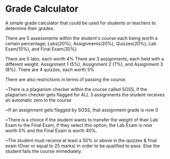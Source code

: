 # Grade Calculator

A simple grade calculator that could be used for students or teachers to determine their grades.

There are 5 assessments within the student's course each being worth a certain percentage; Labs(20%), Assignments(20%), Quizzes(20%), Lab Exam(10%), and Final Exam(30%).

There are 5 labs, each worth 4% There are 3 assignments, each held with a different weight. Assignment 1 (5%), Assignment 2 (7%), and Assignment 3 (8%). There are 4 quizzes, each worth 5%

There are also restrictions in terms of passing the course.

~There is a plagiarism checker within the course called SOSS, if the plagiarism checker gets flagged for ALL 3 assignments the student receives an automatic zero in the course

~If an assignment gets flagged by SOSS, that assignment grade is now 0

~There is a choice if the student wants to transfer the weight of their Lab Exam to the Final Exam, if they select this option, the Lab Exam is now worth 0% and the Final Exam is worth 40%.

~The student must receive at least a 50% or above in the quizzes & final exam (Over or equal to 25 marks) in order to be qualified to pass. Else the student fails the course immediately.